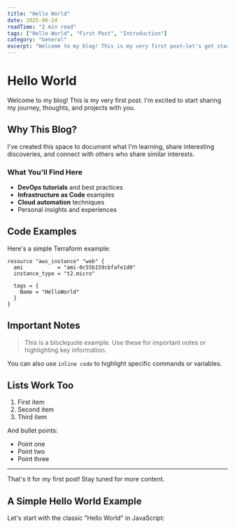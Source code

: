 ```yaml
---
title: "Hello World"
date: 2025-06-24
readTime: "2 min read"
tags: ["Hello World", "First Post", "Introduction"]
category: "General"
excerpt: "Welcome to my blog! This is my very first post—let's get started."
---
```


# Hello World

Welcome to my blog! This is my very first post. I'm excited to start sharing my journey, thoughts, and projects with you.

## Why This Blog?

I've created this space to document what I'm learning, share interesting discoveries, and connect with others who share similar interests.

### What You'll Find Here

- **DevOps tutorials** and best practices
- **Infrastructure as Code** examples
- **Cloud automation** techniques
- Personal insights and experiences

## Code Examples

Here's a simple Terraform example:

```hcl
resource "aws_instance" "web" {
  ami           = "ami-0c55b159cbfafe1d0"
  instance_type = "t2.micro"

  tags = {
    Name = "HelloWorld"
  }
}
```

## Important Notes

> This is a blockquote example. Use these for important notes or highlighting key information.

You can also use `inline code` to highlight specific commands or variables.

## Lists Work Too

1. First item
2. Second item
3. Third item

And bullet points:

- Point one
- Point two
- Point three

---

That's it for my first post! Stay tuned for more content.

## A Simple Hello World Example

Let's start with the classic "Hello World" in JavaScript:

